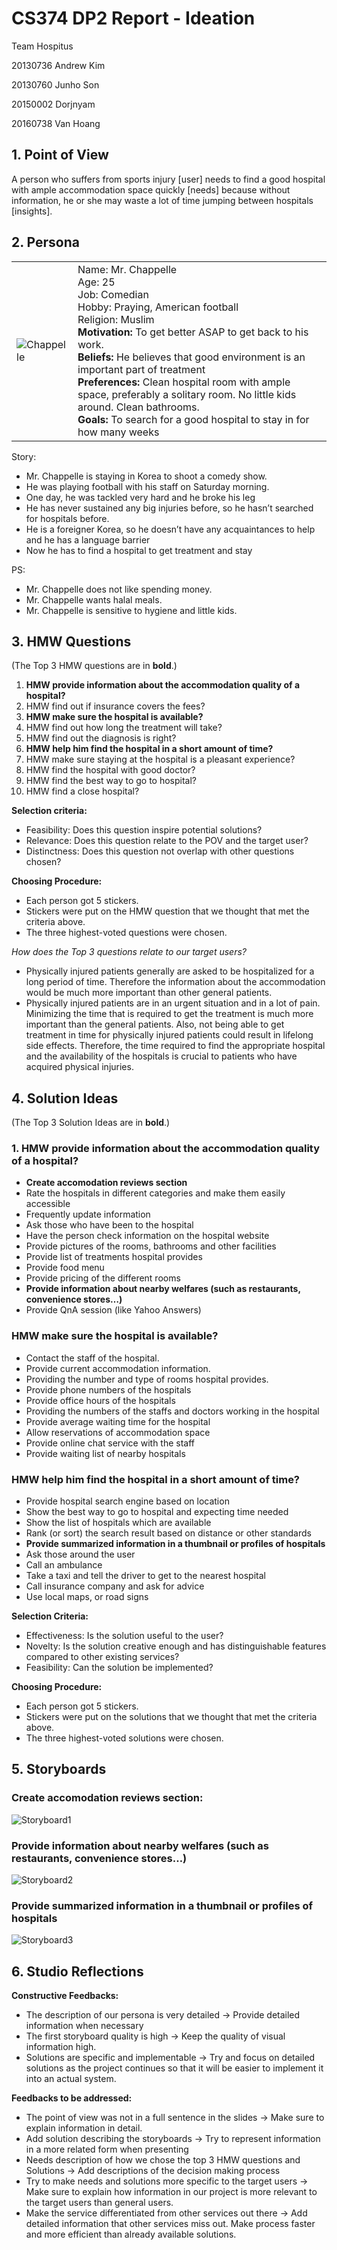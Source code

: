 # CS374 DP2 Report - Ideation

Team Hospitus

20130736 Andrew Kim

20130760 Junho Son

20150002 Dorjnyam

20160738 Van Hoang


## 1. Point of View

A person who suffers from sports injury [user] needs to find a good hospital with ample accommodation space quickly [needs] because without information, he or she may waste a lot of time jumping between hospitals [insights]. 


## 2. Persona

|       |       |
|-------|:------|
| ![Chappelle](/DP2_Report/Chappelle.png) | Name: Mr. Chappelle<br/> Age: 25<br/> Job: Comedian<br/> Hobby: Praying, American football<br/> Religion: Muslim<br/> **Motivation:** To get better ASAP to get back to his work.<br/> **Beliefs:** He believes that good environment is an important part of treatment<br/> **Preferences:** Clean hospital room with ample space, preferably a solitary room. No little kids around. Clean bathrooms.<br/> **Goals:** To search for a good hospital to stay in for how many weeks|

Story: 
- Mr. Chappelle is staying in Korea to shoot a comedy show.
- He was playing football with his staff on Saturday morning. 
- One day, he was tackled very hard and he broke his leg 
- He has never sustained any big injuries before, so he hasn’t searched for hospitals before.
- He is a foreigner Korea, so he doesn’t have any acquaintances to help and he has a language barrier
- Now he has to find a hospital to get treatment and stay

PS:
- Mr. Chappelle does not like spending money.
- Mr. Chappelle wants halal meals.
- Mr. Chappelle is sensitive to hygiene and little kids.


## 3. HMW Questions

(The Top 3 HMW questions are in **bold**.)

1. **HMW provide information about the accommodation quality of a hospital?**
2. HMW find out if insurance covers the fees?
3. **HMW make sure the hospital is available?**
4. HMW find out how long the treatment will take?
5. HMW find out the diagnosis is right?
6. **HMW help him find the hospital in a short amount of time?**
7. HMW make sure staying at the hospital is a pleasant experience?
8. HMW find the hospital with good doctor?
9. HMW find the best way to go to hospital?
10. HMW find a close hospital?

**Selection criteria:**
- Feasibility: Does this question inspire potential solutions?
- Relevance: Does this question relate to the POV and the target user?
- Distinctness: Does this question not overlap with other questions chosen?

**Choosing Procedure:**
- Each person got 5 stickers.
- Stickers were put on the HMW question that we thought that met the criteria above. 
- The three highest-voted questions were chosen. 

*How does the Top 3 questions relate to our target users?*
- Physically injured patients generally are asked to be hospitalized for a long period of time. Therefore the information about the accommodation would be much more important than other general patients.
- Physically injured patients are in an urgent situation and in a lot of pain. Minimizing the time that is required to get the treatment is much more important than the general patients. Also, not being able to get treatment in time for physically injured patients could result in lifelong side effects. Therefore, the time required to find the appropriate hospital and the availability of the hospitals is crucial to patients who have acquired physical injuries.


## 4. Solution Ideas

(The Top 3 Solution Ideas are in **bold**.)

### 1. HMW provide information about the accommodation quality of a hospital?
- **Create accomodation reviews section**
- Rate the hospitals in different categories and make them easily accessible
- Frequently update information
- Ask those who have been to the hospital
- Have the person check information on the hospital website
- Provide pictures of the rooms, bathrooms and other facilities
- Provide list of treatments hospital provides
- Provide food menu
- Provide pricing of the different rooms
- **Provide information about nearby welfares (such as restaurants, convenience stores…)**
- Provide QnA session (like Yahoo Answers)
### HMW make sure the hospital is available?
- Contact the staff of the hospital.
- Provide current accommodation information.
- Providing the number and type of rooms hospital provides.
- Provide phone numbers of the hospitals
- Provide office hours of the hospitals
- Providing the numbers of the staffs and doctors working in the hospital
- Provide average waiting time for the hospital
- Allow reservations of accommodation space
- Provide online chat service with the staff
- Provide waiting list of nearby hospitals
### HMW help him find the hospital in a short amount of time?
- Provide hospital search engine based on location
- Show the best way to go to hospital and expecting time needed
- Show the list of hospitals which are available
- Rank (or sort) the search result based on distance  or other standards
- **Provide summarized information in a thumbnail or profiles of hospitals**
- Ask those around the user
- Call an ambulance
- Take a taxi and tell the driver to get to the nearest hospital
- Call insurance company and ask for advice
- Use local maps, or road signs

**Selection Criteria:**
- Effectiveness: Is the solution useful to the user?
- Novelty: Is the solution creative enough and has distinguishable features compared to other existing services?
- Feasibility: Can the solution be implemented?

**Choosing Procedure:**
- Each person got 5 stickers.
- Stickers were put on the solutions that we thought that met the criteria above. 
- The three highest-voted solutions were chosen. 


## 5. Storyboards

### Create accomodation reviews section: 

![Storyboard1](/DP2_Report/HCIStoryboard1.jpg)


### Provide information about nearby welfares (such as restaurants, convenience stores…)

![Storyboard2](/DP2_Report/HCIStoryboard2.jpg)


### Provide summarized information in a thumbnail or profiles of hospitals

![Storyboard3](/DP2_Report/HCIStoryboard3.png)


## 6. Studio Reflections

**Constructive Feedbacks:**
- The description of our persona is very detailed -> Provide detailed information when necessary
- The first storyboard quality is high -> Keep the quality of visual information high. 
- Solutions are specific and implementable -> Try and focus on detailed solutions as the project continues so that it will be easier to implement it into an actual system.

**Feedbacks to be addressed:**
- The point of view was not in a full sentence in the slides -> Make sure to explain information in detail.
- Add solution describing the storyboards -> Try to represent information in a more related form when presenting
- Needs description of how we chose the top 3 HMW questions and Solutions -> Add descriptions of the decision making process
- Try to make needs and solutions more specific to the target users -> Make sure to explain how information in our project is more relevant to the target users than general users.
- Make the service differentiated from other services out there -> Add detailed information that other services miss out. Make process faster and more efficient than already available solutions.



